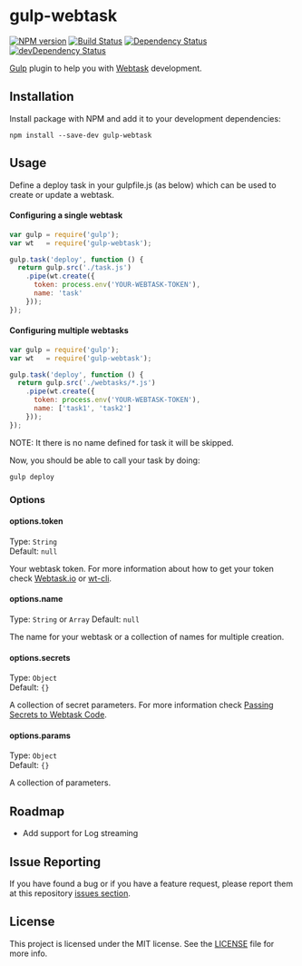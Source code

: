 # gulp-webtask

[![NPM version](http://img.shields.io/npm/v/gulp-webtask.svg)](https://www.npmjs.com/package/gulp-webtask)
[![Build Status](https://travis-ci.org/jcenturion/gulp-webtask.png)](https://travis-ci.org/jcenturion/gulp-webtask)
[![Dependency Status](https://img.shields.io/david/jcenturion/gulp-webtask.svg?label=deps)](https://david-dm.org/jcenturion/gulp-webtask)
[![devDependency Status](https://img.shields.io/david/dev/jcenturion/gulp-webtask.svg?label=devDeps)](https://david-dm.org/jcenturion/gulp-webtask#info=devDependencies)

[Gulp](http://gulpjs.com/) plugin to help you with [Webtask](https://webtask.io/) development.

## Installation

Install package with NPM and add it to your development dependencies:

`npm install --save-dev gulp-webtask`

## Usage

Define a deploy task in your gulpfile.js (as below) which can be used to create or update a webtask.

#### Configuring a single webtask

```javascript
var gulp = require('gulp');
var wt   = require('gulp-webtask');

gulp.task('deploy', function () {
  return gulp.src('./task.js')
    .pipe(wt.create({
      token: process.env('YOUR-WEBTASK-TOKEN'),
      name: 'task'
    }));
});
```

#### Configuring multiple webtasks

```javascript
var gulp = require('gulp');
var wt   = require('gulp-webtask');

gulp.task('deploy', function () {
  return gulp.src('./webtasks/*.js')
    .pipe(wt.create({
      token: process.env('YOUR-WEBTASK-TOKEN'),
      name: ['task1', 'task2']
    }));
});
```
NOTE: It there is no name defined for task it will be skipped.

Now, you should be able to call your task by doing:

```
gulp deploy
```

### Options

#### options.token

Type: `String`  
Default: `null`

Your webtask token. For more information about how to get your token check [Webtask.io](https://webtask.io/) or [wt-cli](https://github.com/auth0/wt-cli).

#### options.name

Type: `String` or `Array`
Default: `null`

The name for your webtask or a collection of names for multiple creation.

#### options.secrets

Type: `Object`  
Default: `{}`

A collection of secret parameters. For more information check [Passing Secrets to Webtask Code](https://webtask.io/docs/issue_parameters).

#### options.params

Type: `Object`  
Default: `{}`

A collection of parameters.

## Roadmap

- Add support for Log streaming

## Issue Reporting

If you have found a bug or if you have a feature request, please report them at this repository [issues section](https://github.com/jcenturion/gulp-webtask/issues).

## License

This project is licensed under the MIT license. See the [LICENSE](LICENSE) file for more info.
